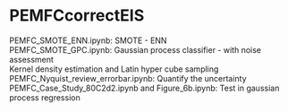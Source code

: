 # PEMFCcorrectEIS

PEMFC_SMOTE_ENN.ipynb: SMOTE - ENN  
PEMFC_SMOTE_GPC.ipynb: Gaussian process classifier - with noise assessment  
Kernel density estimation and Latin hyper cube sampling  
PEMFC_Nyquist_review_errorbar.ipynb: Quantify the uncertainty  
PEMFC_Case_Study_80C2d2.ipynb and Figure_6b.ipynb: Test in gaussian process regression  
